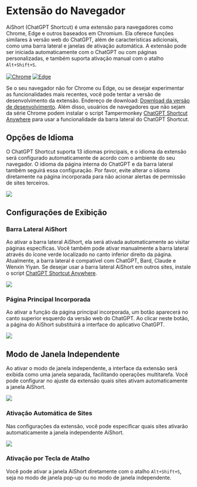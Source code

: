 # Extensão do Navegador

AiShort (ChatGPT Shortcut) é uma extensão para navegadores como Chrome, Edge e outros baseados em Chromium. Ela oferece funções similares à versão web do ChatGPT, além de características adicionais, como uma barra lateral e janelas de ativação automática. A extensão pode ser iniciada automaticamente com o ChatGPT ou com páginas personalizadas, e também suporta ativação manual com o atalho `Alt+Shift+S`.

<a href="https://chrome.google.com/webstore/detail/chatgpt-shortcut/blcgeoojgdpodnmnhfpohphdhfncblnj">
  <img src="https://img.newzone.top/2023-06-05-12-28-49.png?imageMogr2/format/webp"  alt="Chrome" valign="middle" /></a>

<a href="https://microsoftedge.microsoft.com/addons/detail/chatgpt-shortcut/hnggpalhfjmdhhmgfjpmhlfilnbmjoin">
  <img src="https://img.newzone.top/2023-06-05-12-26-20.png?imageMogr2/format/webp" alt="Edge" valign="middle" /></a>

Se o seu navegador não for Chrome ou Edge, ou se desejar experimentar as funcionalidades mais recentes, você pode tentar a versão de desenvolvimento da extensão. Endereço de download: [Download da versão de desenvolvimento](https://github.com/rockbenben/ChatGPT-Shortcut/releases). Além disso, usuários de navegadores que não sejam da série Chrome podem instalar o script Tampermonkey [ChatGPT Shortcut Anywhere](https://greasyfork.org/scripts/482907-chatgpt-shortcut-anywhere) para usar a funcionalidade da barra lateral do ChatGPT Shortcut.

## Opções de Idioma

O ChatGPT Shortcut suporta 13 idiomas principais, e o idioma da extensão será configurado automaticamente de acordo com o ambiente do seu navegador. O idioma da página interna do ChatGPT e da barra lateral também seguirá essa configuração. Por favor, evite alterar o idioma diretamente na página incorporada para não acionar alertas de permissão de sites terceiros.

![](https://img.newzone.top/2023-12-23-12-04-29.png?imageMogr2/format/webp)

## Configurações de Exibição

### Barra Lateral AiShort

Ao ativar a barra lateral AiShort, ela será ativada automaticamente ao visitar páginas específicas. Você também pode ativar manualmente a barra lateral através do ícone verde localizado no canto inferior direito da página. Atualmente, a barra lateral é compatível com ChatGPT, Bard, Claude e Wenxin Yiyan. Se desejar usar a barra lateral AiShort em outros sites, instale o script [ChatGPT Shortcut Anywhere](https://greasyfork.org/scripts/482907-chatgpt-shortcut-anywhere).

![](https://img.newzone.top/2023-12-23-04-16-15.gif?imageMogr2/format/webp)

### Página Principal Incorporada

Ao ativar a função da página principal incorporada, um botão aparecerá no canto superior esquerdo da versão web do ChatGPT. Ao clicar neste botão, a página do AiShort substituirá a interface do aplicativo ChatGPT.

![](https://img.newzone.top/ai/2023-12-22-19-40-15.png?imageMogr2/format/webp)

## Modo de Janela Independente

Ao ativar o modo de janela independente, a interface da extensão será exibida como uma janela separada, facilitando operações multitarefa. Você pode configurar no ajuste da extensão quais sites ativam automaticamente a janela AiShort.

![](https://img.newzone.top/2023-12-23-12-07-09.png?imageMogr2/format/webp)

### Ativação Automática de Sites

Nas configurações da extensão, você pode especificar quais sites ativarão automaticamente a janela independente AiShort.

![](https://img.newzone.top/2023-12-23-12-09-51.png?imageMogr2/format/webp)

### Ativação por Tecla de Atalho

Você pode ativar a janela AiShort diretamente com o atalho `Alt+Shift+S`, seja no modo de janela pop-up ou no modo de janela independente.

